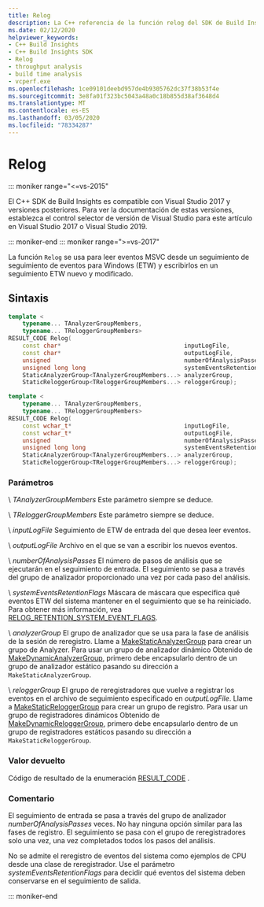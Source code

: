 ```yaml
---
title: Relog
description: La C++ referencia de la función relog del SDK de Build Insights.
ms.date: 02/12/2020
helpviewer_keywords:
- C++ Build Insights
- C++ Build Insights SDK
- Relog
- throughput analysis
- build time analysis
- vcperf.exe
ms.openlocfilehash: 1ce09101deebd957de4b9305762dc37f38b53f4e
ms.sourcegitcommit: 3e8fa01f323bc5043a48a0c18b855d38af3648d4
ms.translationtype: MT
ms.contentlocale: es-ES
ms.lasthandoff: 03/05/2020
ms.locfileid: "78334287"
---
```

# <a name="relog"></a>Relog

::: moniker range="<=vs-2015"

El C++ SDK de Build Insights es compatible con Visual Studio 2017 y versiones posteriores. Para ver la documentación de estas versiones, establezca el control selector de versión de Visual Studio para este artículo en Visual Studio 2017 o Visual Studio 2019.

::: moniker-end
::: moniker range=">=vs-2017"

La función `Relog` se usa para leer eventos MSVC desde un seguimiento de seguimiento de eventos para Windows (ETW) y escribirlos en un seguimiento ETW nuevo y modificado.

## <a name="syntax"></a>Sintaxis

```cpp
template <
    typename... TAnalyzerGroupMembers,
    typename... TReloggerGroupMembers>
RESULT_CODE Relog(
    const char*                                   inputLogFile,
    const char*                                   outputLogFile,
    unsigned                                      numberOfAnalysisPasses,
    unsigned long long                            systemEventsRetentionFlags,
    StaticAnalyzerGroup<TAnalyzerGroupMembers...> analyzerGroup,
    StaticReloggerGroup<TReloggerGroupMembers...> reloggerGroup);

template <
    typename... TAnalyzerGroupMembers,
    typename... TReloggerGroupMembers>
RESULT_CODE Relog(
    const wchar_t*                                inputLogFile,
    const wchar_t*                                outputLogFile,
    unsigned                                      numberOfAnalysisPasses,
    unsigned long long                            systemEventsRetentionFlags,
    StaticAnalyzerGroup<TAnalyzerGroupMembers...> analyzerGroup,
    StaticReloggerGroup<TReloggerGroupMembers...> reloggerGroup);
```

### <a name="parameters"></a>Parámetros

\ *TAnalyzerGroupMembers*
Este parámetro siempre se deduce.

\ *TReloggerGroupMembers*
Este parámetro siempre se deduce.

\ *inputLogFile*
Seguimiento de ETW de entrada del que desea leer eventos.

\ *outputLogFile*
Archivo en el que se van a escribir los nuevos eventos.

\ *numberOfAnalysisPasses*
El número de pasos de análisis que se ejecutarán en el seguimiento de entrada. El seguimiento se pasa a través del grupo de analizador proporcionado una vez por cada paso del análisis.

\ *systemEventsRetentionFlags*
Máscara de máscara que especifica qué eventos ETW del sistema mantener en el seguimiento que se ha reiniciado. Para obtener más información, vea [RELOG_RETENTION_SYSTEM_EVENT_FLAGS](../other-types/relog-retention-system-event-flags-constants.md).

\ *analyzerGroup*
El grupo de analizador que se usa para la fase de análisis de la sesión de reregistro. Llame a [MakeStaticAnalyzerGroup](make-static-analyzer-group.md) para crear un grupo de Analyzer. Para usar un grupo de analizador dinámico Obtenido de [MakeDynamicAnalyzerGroup](make-dynamic-analyzer-group.md), primero debe encapsularlo dentro de un grupo de analizador estático pasando su dirección a `MakeStaticAnalyzerGroup`.

\ *reloggerGroup*
El grupo de reregistradores que vuelve a registrar los eventos en el archivo de seguimiento especificado en *outputLogFile*. Llame a [MakeStaticReloggerGroup](make-static-relogger-group.md) para crear un grupo de registro. Para usar un grupo de registradores dinámicos Obtenido de [MakeDynamicReloggerGroup](make-dynamic-relogger-group.md), primero debe encapsularlo dentro de un grupo de registradores estáticos pasando su dirección a `MakeStaticReloggerGroup`.

### <a name="return-value"></a>Valor devuelto

Código de resultado de la enumeración [RESULT_CODE](../other-types/result-code-enum.md) .

### <a name="remark"></a>Comentario

El seguimiento de entrada se pasa a través del grupo de analizador *numberOfAnalysisPasses* veces. No hay ninguna opción similar para las fases de registro. El seguimiento se pasa con el grupo de reregistradores solo una vez, una vez completados todos los pasos del análisis.

No se admite el reregistro de eventos del sistema como ejemplos de CPU desde una clase de reregistrador. Use el parámetro *systemEventsRetentionFlags* para decidir qué eventos del sistema deben conservarse en el seguimiento de salida.

::: moniker-end
